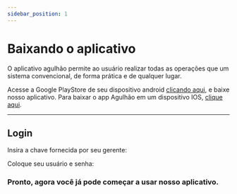 ```yaml
---
sidebar_position: 1
---
```

# Baixando o aplicativo

O aplicativo agulhão permite ao usuário realizar todas as operações que um sistema convencional, de forma prática e de qualquer lugar.

Acesse a Google PlayStore de seu dispositivo android [clicando aqui](https://play.google.com/store/apps/details?id=com.softros.agulhao), e baixe nosso aplicativo.
Para baixar o app Agulhão em um dispositivo IOS, [clique aqui](https://apps.apple.com/br/app/softros-agulh%C3%A3o/id1576453603).

---


## Login
Insira a chave fornecida por seu gerente:



Coloque seu usuário e senha:



### Pronto, agora você já pode começar a usar nosso aplicativo.
